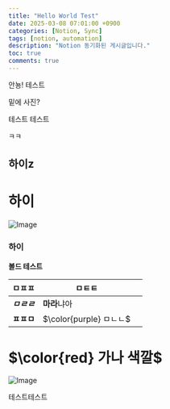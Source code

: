 ```yaml
---
title: "Hello World Test"
date: 2025-03-08 07:01:00 +0900
categories: [Notion, Sync]
tags: [notion, automation]
description: "Notion 동기화된 게시글입니다."
toc: true
comments: true
---
```


안뇽! 테스트

밑에 사진?

테스트 테스트 

ㅋㅋ

## 하이z

# 하이

![Image](https://prod-files-secure.s3.us-west-2.amazonaws.com/e6db513d-ec54-40ff-aa74-2487b0bcfe15/d2603aae-bd01-410f-81bd-723443bee6db/%E1%84%89%E1%85%B3%E1%84%8F%E1%85%B3%E1%84%85%E1%85%B5%E1%86%AB%E1%84%89%E1%85%A3%E1%86%BA_2025-03-16_21.31.54.png?X-Amz-Algorithm=AWS4-HMAC-SHA256&X-Amz-Content-Sha256=UNSIGNED-PAYLOAD&X-Amz-Credential=ASIAZI2LB4663BVSJLRS%2F20250723%2Fus-west-2%2Fs3%2Faws4_request&X-Amz-Date=20250723T061310Z&X-Amz-Expires=3600&X-Amz-Security-Token=IQoJb3JpZ2luX2VjEOb%2F%2F%2F%2F%2F%2F%2F%2F%2F%2FwEaCXVzLXdlc3QtMiJHMEUCIAJd9%2B7xwl%2FgTdZDDyop%2BPBnz2VwdUTDdue8BSdSImNMAiEAzFcdfjXAM9t7zaLJ%2F0RuBk8G%2BfhtqrQHvmVr6ONqDGcqiAQI%2F%2F%2F%2F%2F%2F%2F%2F%2F%2F%2F%2FARAAGgw2Mzc0MjMxODM4MDUiDHVtTQAiyIKHgIoW3CrcA5AB53%2BYy6I8D1uZoRhbZ5U80WTXANaLxBePHEKKBJLCqepxLLgzKhs%2BsRGUVy5mrqKpl7KxeJr%2BV33FDqB4xwLEazKIBvbGhBmrwIAFjj9oKwUDiAHC6AGMiSESNXIzkFKsKxKFwTa6cT%2BqawQnLKHNG4HUC4tNkzSl%2FRCZ8LYoQN%2Bec5Z3jEokE8VhkZRrWMBlbmFwb4uyNVtnVUCu8s%2FM2dpXHqK24lDC5ehZCOPSm%2F9Y7nMkJA%2BSRWnMQqfB7cPC6MGFDdbhw4%2BGhmLLy3b360XETqIkfKCbsEbNKILNzL8%2BrgkiILFz8McmoW2x7m4GbKQV%2FOAzHBHv%2Bq3t1cQeaMRLKE4Xi6omklAC5G2kb4w5lIlW5iIt5qvzH%2BTZTe%2B7ITU6RMTXfOwhg1r%2FNdlfQ7hKS1yLJ2KpmM8twWxaRHq%2BDo%2BnAwpoY7vyUKCcI33kjg1Y%2FFAR%2FzCJmiUqEZyNx%2F%2B7rib6N9L0XBlpKYBZe4lpTJUt8Zvl462sag6fFQpLJlNbKkiyKd1E3OYmFVckLxORuAb%2BRZviygIuQtxA7vaBeGQJ2QXZG6mH4c9ygGjinQxjs0zHJiXpSr2ZE%2BJx5MMPGZ2a28d5juCdQzIgzhQCN5Ddr9D%2BjlTwMJXzgcQGOqUBgwJRH%2BRyxd%2BsPM2HQcaUY%2B6QLR2eScKhIR9hltt9RYc6ORYKnml7TRphFPkfdEHcMnN9HMF8uEAFOyswN1evNkbPNaS6v2Vgi5xYcOQ28M8Vh0op8S%2Fey7XMtZBRY3pK1TXu9Q%2B2dylnXhBNzqaOWu2m%2FB09tN5R2zUWTBAfFJNsL0p%2FOxp8oLM6PV1gQHOAH14W9rUq0nzNZ0vLSVCTdO9bpa1K&X-Amz-Signature=27c9843d19ebf66ca32207aed2fcf83d6821554ad272ad43da67c5aa6cc0974f&X-Amz-SignedHeaders=host&x-amz-checksum-mode=ENABLED&x-id=GetObject)

### 하이

**볼드 테스트**

| ㅁㅍㅍ | ㅁㅌㅌ |   |
| --- | --- | --- |
| ***ㅁㄹㄹ*** | **마라**냐아 |   |
| **ㅍㅍㅁ** | <span>$\color{purple} ㅁㄴㄴ$</span> |   |

# <span>$\color{red} 가나 색깔$</span>

![Image](https://prod-files-secure.s3.us-west-2.amazonaws.com/e6db513d-ec54-40ff-aa74-2487b0bcfe15/e3c80383-cacd-417b-9b44-5d63ef4f796c/%E1%84%89%E1%85%B3%E1%84%8F%E1%85%B3%E1%84%85%E1%85%B5%E1%86%AB%E1%84%89%E1%85%A3%E1%86%BA_2025-03-10_21.58.46.png?X-Amz-Algorithm=AWS4-HMAC-SHA256&X-Amz-Content-Sha256=UNSIGNED-PAYLOAD&X-Amz-Credential=ASIAZI2LB4663BVSJLRS%2F20250723%2Fus-west-2%2Fs3%2Faws4_request&X-Amz-Date=20250723T061310Z&X-Amz-Expires=3600&X-Amz-Security-Token=IQoJb3JpZ2luX2VjEOb%2F%2F%2F%2F%2F%2F%2F%2F%2F%2FwEaCXVzLXdlc3QtMiJHMEUCIAJd9%2B7xwl%2FgTdZDDyop%2BPBnz2VwdUTDdue8BSdSImNMAiEAzFcdfjXAM9t7zaLJ%2F0RuBk8G%2BfhtqrQHvmVr6ONqDGcqiAQI%2F%2F%2F%2F%2F%2F%2F%2F%2F%2F%2F%2FARAAGgw2Mzc0MjMxODM4MDUiDHVtTQAiyIKHgIoW3CrcA5AB53%2BYy6I8D1uZoRhbZ5U80WTXANaLxBePHEKKBJLCqepxLLgzKhs%2BsRGUVy5mrqKpl7KxeJr%2BV33FDqB4xwLEazKIBvbGhBmrwIAFjj9oKwUDiAHC6AGMiSESNXIzkFKsKxKFwTa6cT%2BqawQnLKHNG4HUC4tNkzSl%2FRCZ8LYoQN%2Bec5Z3jEokE8VhkZRrWMBlbmFwb4uyNVtnVUCu8s%2FM2dpXHqK24lDC5ehZCOPSm%2F9Y7nMkJA%2BSRWnMQqfB7cPC6MGFDdbhw4%2BGhmLLy3b360XETqIkfKCbsEbNKILNzL8%2BrgkiILFz8McmoW2x7m4GbKQV%2FOAzHBHv%2Bq3t1cQeaMRLKE4Xi6omklAC5G2kb4w5lIlW5iIt5qvzH%2BTZTe%2B7ITU6RMTXfOwhg1r%2FNdlfQ7hKS1yLJ2KpmM8twWxaRHq%2BDo%2BnAwpoY7vyUKCcI33kjg1Y%2FFAR%2FzCJmiUqEZyNx%2F%2B7rib6N9L0XBlpKYBZe4lpTJUt8Zvl462sag6fFQpLJlNbKkiyKd1E3OYmFVckLxORuAb%2BRZviygIuQtxA7vaBeGQJ2QXZG6mH4c9ygGjinQxjs0zHJiXpSr2ZE%2BJx5MMPGZ2a28d5juCdQzIgzhQCN5Ddr9D%2BjlTwMJXzgcQGOqUBgwJRH%2BRyxd%2BsPM2HQcaUY%2B6QLR2eScKhIR9hltt9RYc6ORYKnml7TRphFPkfdEHcMnN9HMF8uEAFOyswN1evNkbPNaS6v2Vgi5xYcOQ28M8Vh0op8S%2Fey7XMtZBRY3pK1TXu9Q%2B2dylnXhBNzqaOWu2m%2FB09tN5R2zUWTBAfFJNsL0p%2FOxp8oLM6PV1gQHOAH14W9rUq0nzNZ0vLSVCTdO9bpa1K&X-Amz-Signature=c3cf1f9d0b11d0b4c1bfd4d5c6551c3acfa7e6775bd8b00f9ef6f24b61f523a9&X-Amz-SignedHeaders=host&x-amz-checksum-mode=ENABLED&x-id=GetObject)

테스트테스트


